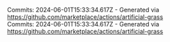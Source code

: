 Commits: 2024-06-01T15:33:34.617Z - Generated via https://github.com/marketplace/actions/artificial-grass
<br>
Commits: 2024-06-01T15:33:34.617Z - Generated via https://github.com/marketplace/actions/artificial-grass
<br>
